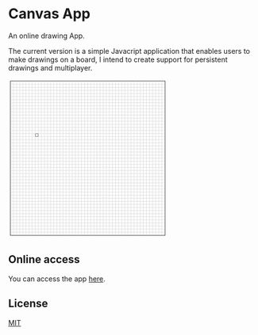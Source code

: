# Canvas App

An online drawing App.

The current version is a simple Javacript application that enables users to make drawings on a board, I intend to create support for persistent drawings and multiplayer.

![Game demo](https://raw.githubusercontent.com/iammateus/Canvas/assets/demo.gif)

## Online access

You can access the app [here](https://iammateus.github.io/canvas-app/).

## License

[MIT](https://github.com/iammateus/Canvas/blob/master/LICENSE)
